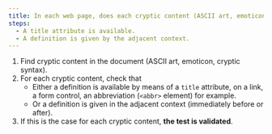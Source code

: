 ```yaml
---
title: In each web page, does each cryptic content (ASCII art, emoticon, cryptic syntax) meet one of these conditions?
steps:
  - A title attribute is available.
  - A definition is given by the adjacent context.
---
```


1. Find cryptic content in the document (ASCII art, emoticon, cryptic syntax).
2. For each cryptic content, check that
   - Either a definition is available by means of a `title` attribute, on a link, a form control, an abbreviation (`<abbr>` element) for example.
   - Or a definition is given in the adjacent context (immediately before or after).
3. If this is the case for each cryptic content, **the test is validated**.
